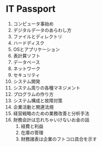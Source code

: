 # IT Passport

1. コンピュータ事始め
2. デジタルデータのあらわし方
3. ファイルとディレクトリ
4. ハードディスク
5. OSとアプリケーション
6. 表計算ソフト
7. データベース
8. ネットワーク
9. セキュリティ
10. システム開発
11. システム周りの各種マネジメント
12. プログラムの作り方
13. システム構成と故障対策
14. 企業活動と関連法規
15. 経営戦略のための業務改善と分析手法
16. 財務会計は忘れちゃいけないお金の話
    1. 経費と利益
    2. 在庫の管理
    3. 財務諸表は企業のフトコロ具合を示す

